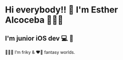 # Hi everybody!! 👋  I'm Esther Alcoceba  👩🏻‍💻

## I'm junior iOS dev 💻 📱

 🦹🏻‍♀️  I’m friky & ❤️‍🔥 fantasy worlds.

